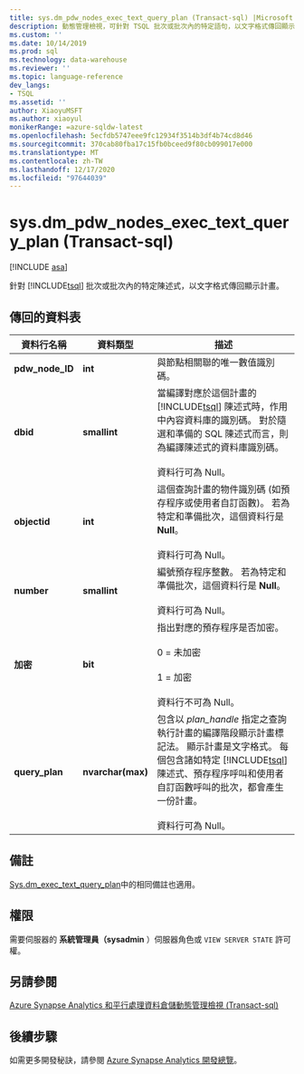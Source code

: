 ```yaml
---
title: sys.dm_pdw_nodes_exec_text_query_plan (Transact-sql) |Microsoft Docs
description: 動態管理檢視，可針對 TSQL 批次或批次內的特定語句，以文字格式傳回顯示計畫。
ms.custom: ''
ms.date: 10/14/2019
ms.prod: sql
ms.technology: data-warehouse
ms.reviewer: ''
ms.topic: language-reference
dev_langs:
- TSQL
ms.assetid: ''
author: XiaoyuMSFT
ms.author: xiaoyul
monikerRange: =azure-sqldw-latest
ms.openlocfilehash: 5ecfdb5747eee9fc12934f3514b3df4b74cd8d46
ms.sourcegitcommit: 370cab80fba17c15fb0bceed9f80cb099017e000
ms.translationtype: MT
ms.contentlocale: zh-TW
ms.lasthandoff: 12/17/2020
ms.locfileid: "97644039"
---
```

# <a name="sysdm_pdw_nodes_exec_text_query_plan--transact-sql"></a>sys.dm_pdw_nodes_exec_text_query_plan (Transact-sql) 
[!INCLUDE [asa](../../includes/applies-to-version/asa.md)]

針對 [!INCLUDE[tsql](../../includes/tsql-md.md)] 批次或批次內的特定陳述式，以文字格式傳回顯示計畫。

## <a name="table-returned"></a>傳回的資料表  
  
|資料行名稱|資料類型|描述|  
|-----------------|---------------|-----------------|  
|**pdw_node_ID**|**int**|與節點相關聯的唯一數值識別碼。|
|**dbid**|**smallint**|當編譯對應於這個計畫的 [!INCLUDE[tsql](../../includes/tsql-md.md)] 陳述式時，作用中內容資料庫的識別碼。 對於隨選和準備的 SQL 陳述式而言，則為編譯陳述式的資料庫識別碼。<br /><br /> 資料行可為 Null。|  
|**objectid**|**int**|這個查詢計畫的物件識別碼 (如預存程序或使用者自訂函數)。 若為特定和準備批次，這個資料行是 **Null**。<br /><br /> 資料行可為 Null。|  
|**number**|**smallint**|編號預存程序整數。 若為特定和準備批次，這個資料行是 **Null**。<br /><br /> 資料行可為 Null。| 
|**加密**|**bit**|指出對應的預存程序是否加密。<br /><br /> 0 = 未加密<br /><br /> 1 = 加密<br /><br /> 資料行不可為 Null。|  
|**query_plan**|**nvarchar(max)**|包含以 *plan_handle* 指定之查詢執行計畫的編譯階段顯示計畫標記法。 顯示計畫是文字格式。 每個包含諸如特定 [!INCLUDE[tsql](../../includes/tsql-md.md)] 陳述式、預存程序呼叫和使用者自訂函數呼叫的批次，都會產生一份計畫。<br /><br /> 資料行可為 Null。|  

## <a name="remarks"></a>備註  
[Sys.dm_exec_text_query_plan](./sys-dm-exec-text-query-plan-transact-sql.md)中的相同備註也適用。  

## <a name="permissions"></a>權限  
 需要伺服器的 **系統管理員（sysadmin** ）伺服器角色或 `VIEW SERVER STATE` 許可權。  
  
## <a name="see-also"></a>另請參閱  
 [Azure Synapse Analytics 和平行處理資料倉儲動態管理檢視 &#40;Transact-sql&#41;](../../relational-databases/system-dynamic-management-views/sql-and-parallel-data-warehouse-dynamic-management-views.md)  

  ## <a name="next-steps"></a>後續步驟
 如需更多開發秘訣，請參閱 [Azure Synapse Analytics 開發總覽](/azure/sql-data-warehouse/sql-data-warehouse-overview-develop)。